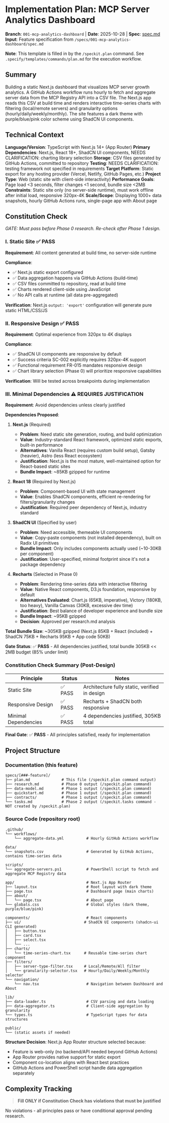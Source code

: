 # Implementation Plan: MCP Server Analytics Dashboard

**Branch**: `001-mcp-analytics-dashboard` | **Date**: 2025-10-28 | **Spec**: [spec.md](./spec.md)
**Input**: Feature specification from `/specs/001-mcp-analytics-dashboard/spec.md`

**Note**: This template is filled in by the `/speckit.plan` command. See `.specify/templates/commands/plan.md` for the execution workflow.

## Summary

Building a static Next.js dashboard that visualizes MCP server growth analytics. A GitHub Actions workflow runs hourly to fetch and aggregate server data from the MCP Registry API into a CSV file. The Next.js app reads this CSV at build time and renders interactive time-series charts with filtering (local/remote servers) and granularity options (hourly/daily/weekly/monthly). The site features a dark theme with purple/blue/pink color scheme using ShadCN UI components.

## Technical Context

**Language/Version**: TypeScript with Next.js 14+ (App Router)
**Primary Dependencies**: Next.js, React 18+, ShadCN UI components, NEEDS CLARIFICATION: charting library selection
**Storage**: CSV files generated by GitHub Actions, committed to repository
**Testing**: NEEDS CLARIFICATION: testing framework not specified in requirements
**Target Platform**: Static export for any hosting provider (Vercel, Netlify, GitHub Pages, etc.)
**Project Type**: Web (static site with client-side interactivity)
**Performance Goals**: Page load <3 seconds, filter changes <1 second, bundle size <2MB
**Constraints**: Static site only (no server-side runtime), must work offline after initial load, responsive 320px-4K
**Scale/Scope**: Displaying 1000+ data snapshots, hourly GitHub Actions runs, single-page app with About page

## Constitution Check

*GATE: Must pass before Phase 0 research. Re-check after Phase 1 design.*

### I. Static Site ✅ PASS

**Requirement**: All content generated at build time, no server-side runtime

**Compliance**:
- ✅ Next.js static export configured
- ✅ Data aggregation happens via GitHub Actions (build-time)
- ✅ CSV files committed to repository, read at build time
- ✅ Charts rendered client-side using JavaScript
- ✅ No API calls at runtime (all data pre-aggregated)

**Verification**: Next.js `output: 'export'` configuration will generate pure static HTML/CSS/JS

### II. Responsive Design ✅ PASS

**Requirement**: Optimal experience from 320px to 4K displays

**Compliance**:
- ✅ ShadCN UI components are responsive by default
- ✅ Success criteria SC-002 explicitly requires 320px-4K support
- ✅ Functional requirement FR-015 mandates responsive design
- ✅ Chart library selection (Phase 0) will prioritize responsive capabilities

**Verification**: Will be tested across breakpoints during implementation

### III. Minimal Dependencies ⚠️ REQUIRES JUSTIFICATION

**Requirement**: Avoid dependencies unless clearly justified

**Dependencies Proposed**:

1. **Next.js** (Required)
   - **Problem**: Need static site generation, routing, and build optimization
   - **Value**: Industry-standard React framework, optimized static exports, built-in performance
   - **Alternatives**: Vanilla React (requires custom build setup), Gatsby (heavier), Astro (less React ecosystem)
   - **Justification**: Next.js is the most mature, well-maintained option for React-based static sites
   - **Bundle Impact**: ~85KB gzipped for runtime

2. **React 18** (Required by Next.js)
   - **Problem**: Component-based UI with state management
   - **Value**: Enables ShadCN components, efficient re-rendering for filters/granularity changes
   - **Justification**: Required peer dependency of Next.js, industry standard

3. **ShadCN UI** (Specified by user)
   - **Problem**: Need accessible, themeable UI components
   - **Value**: Copy-paste components (not installed dependency), built on Radix UI primitives
   - **Bundle Impact**: Only includes components actually used (~10-30KB per component)
   - **Justification**: User-specified, minimal footprint since it's not a package dependency

4. **Recharts** (Selected in Phase 0)
   - **Problem**: Rendering time-series data with interactive filtering
   - **Value**: Native React components, D3.js foundation, responsive by default
   - **Alternatives Evaluated**: Chart.js (65KB, imperative), Victory (180KB, too heavy), Vanilla Canvas (30KB, excessive dev time)
   - **Justification**: Best balance of developer experience and bundle size
   - **Bundle Impact**: ~95KB gzipped
   - **Decision**: Approved per research.md analysis

**Total Bundle Size**: ~305KB gzipped (Next.js 85KB + React (included) + ShadCN 75KB + Recharts 95KB + App code 50KB)

**Gate Status**: ✅ **PASS** - All dependencies justified, total bundle 305KB << 2MB budget (85% under limit)

### Constitution Check Summary (Post-Design)

| Principle | Status | Notes |
|-----------|--------|-------|
| Static Site | ✅ PASS | Architecture fully static, verified in design |
| Responsive Design | ✅ PASS | Recharts + ShadCN both responsive |
| Minimal Dependencies | ✅ PASS | 4 dependencies justified, 305KB total |

**Final Gate**: ✅ **PASS** - All principles satisfied, ready for implementation

## Project Structure

### Documentation (this feature)

```text
specs/[###-feature]/
├── plan.md              # This file (/speckit.plan command output)
├── research.md          # Phase 0 output (/speckit.plan command)
├── data-model.md        # Phase 1 output (/speckit.plan command)
├── quickstart.md        # Phase 1 output (/speckit.plan command)
├── contracts/           # Phase 1 output (/speckit.plan command)
└── tasks.md             # Phase 2 output (/speckit.tasks command - NOT created by /speckit.plan)
```

### Source Code (repository root)

```text
.github/
└── workflows/
    └── aggregate-data.yml          # Hourly GitHub Actions workflow

data/
└── snapshots.csv                   # Generated by GitHub Actions, contains time-series data

scripts/
└── aggregate-servers.ps1           # PowerShell script to fetch and aggregate MCP Registry data

app/                                # Next.js App Router
├── layout.tsx                      # Root layout with dark theme
├── page.tsx                        # Dashboard page (main charts)
├── about/
│   └── page.tsx                    # About page
└── globals.css                     # Global styles (dark theme, purple/blue/pink)

components/                         # React components
├── ui/                            # ShadCN UI components (shadcn-ui CLI generated)
│   ├── button.tsx
│   ├── card.tsx
│   ├── select.tsx
│   └── ...
├── charts/
│   └── time-series-chart.tsx      # Reusable time-series chart component
├── filters/
│   ├── server-type-filter.tsx     # Local/Remote/All filter
│   └── granularity-selector.tsx   # Hourly/Daily/Weekly/Monthly selector
└── navigation/
    └── nav.tsx                     # Navigation between Dashboard and About

lib/
├── data-loader.ts                  # CSV parsing and data loading
├── data-aggregator.ts              # Client-side aggregation by granularity
└── types.ts                        # TypeScript types for data structures

public/
└── (static assets if needed)
```

**Structure Decision**: Next.js App Router structure selected because:
- Feature is web-only (no backend/API needed beyond GitHub Actions)
- App Router provides native support for static export
- Component co-location aligns with React best practices
- GitHub Actions and PowerShell script handle data aggregation separately

## Complexity Tracking

> **Fill ONLY if Constitution Check has violations that must be justified**

No violations - all principles pass or have conditional approval pending research.

